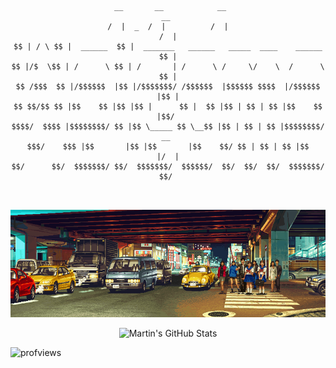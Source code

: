<div align="center">

```
 __       __            __                                              __ 
/  |  _  /  |          /  |                                            /  |
$$ | / \ $$ |  ______  $$ |  _______   ______   _____  ____    ______  $$ |
$$ |/$  \$$ | /      \ $$ | /       | /      \ /     \/    \  /      \ $$ |
$$ /$$$  $$ |/$$$$$$  |$$ |/$$$$$$$/ /$$$$$$  |$$$$$$ $$$$  |/$$$$$$  |$$ |
$$ $$/$$ $$ |$$    $$ |$$ |$$ |      $$ |  $$ |$$ | $$ | $$ |$$    $$ |$$/ 
$$$$/  $$$$ |$$$$$$$$/ $$ |$$ \_____ $$ \__$$ |$$ | $$ | $$ |$$$$$$$$/  __ 
$$$/    $$$ |$$       |$$ |$$       |$$    $$/ $$ | $$ | $$ |$$       |/  |
$$/      $$/  $$$$$$$/ $$/  $$$$$$$/  $$$$$$/  $$/  $$/  $$/  $$$$$$$/ $$/ 
                                                                           
 
```
 
<img src="intersection.gif" width="1280" />
 
![Martin's GitHub Stats](https://github-readme-stats.vercel.app/api?username=Martymoose98&show_icons=true&theme=tokyonight)
</div>

![profviews](https://komarev.com/ghpvc/?username=Martymoose98&color=purple)
